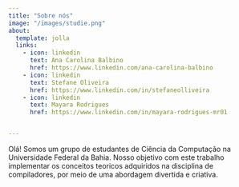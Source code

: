 ```yaml
---
title: "Sobre nós"
image: "/images/studie.png"
about: 
  template: jolla
  links:
    - icon: linkedin
      text: Ana Carolina Balbino
      href: https://www.linkedin.com/ana-carolina-balbino
    - icon: linkedin
      text: Stefane Oliveira
      href: https://www.linkedin.com/in/stefaneolliveira
    - icon: linkedin
      text: Mayara Rodrigues
      href: https://www.linkedin.com/in/mayara-rodrigues-mr01


---
```


Olá! Somos um grupo de estudantes de Ciência da Computação na Universidade Federal da Bahia. Nosso objetivo com este trabalho implementar os conceitos teoricos adquiridos na disciplina de compiladores, por meio de uma abordagem divertida e criativa. 

